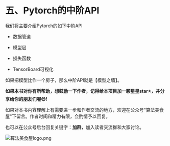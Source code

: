 # 五、Pytorch的中阶API

我们将主要介绍Pytorch的如下中阶API

* 数据管道

* 模型层

* 损失函数

* TensorBoard可视化

如果把模型比作一个房子，那么中阶API就是【模型之墙】。

<!-- #region -->
**如果本书对你有所帮助，想鼓励一下作者，记得给本项目加一颗星星star⭐️，并分享给你的朋友们喔😊!** 

如果对本书内容理解上有需要进一步和作者交流的地方，欢迎在公众号"算法美食屋"下留言。作者时间和精力有限，会酌情予以回复。

也可以在公众号后台回复关键字：**加群**，加入读者交流群和大家讨论。


![算法美食屋logo.png](https://tva1.sinaimg.cn/large/e6c9d24egy1h41m2zugguj20k00b9q46.jpg)
<!-- #endregion -->

```python

```
